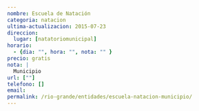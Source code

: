 ```yaml
---
nombre: Escuela de Natación
categoria: natacion
ultima-actualizacion: 2015-07-23
direccion: 
  lugar: [natatoriomunicipal]
horario: 
  - {dia: "", hora: "", nota: "" }
precio: gratis
nota: | 
  Municipio
url: [""]
telefono: []
email: 
permalink: /rio-grande/entidades/escuela-natacion-municipio/
---
```


